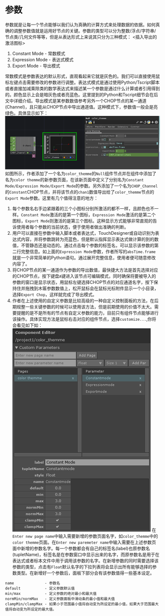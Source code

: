 # 参数

参数就是让每一个节点能够以我们认为真确的计算方式来处理数据的依据。如何真确的调整参数值就是运用好节点的关键。参数的类型可以分为整数/浮点/字符串/节点类/几何文件等等，但是从表达形式上来说其只分为三种模式：
<插入导出的激活图标>

1. Constant Mode - 常数模式
2. Expression Mode - 表达式模式
3. Export Mode - 导出模式

常数模式是参数表达的默认形式，直观看起来它就是灰色的。我们可以直接使用鼠标左键点击需要修改的参数进行调整。表达式模式是通过使用Python/Tscript脚本或者直接加减乘除类的数学表达式来描述某一个参数是通过什么计算或者引用得到的。颜色显示上会是暗灰色或者亮蓝色。这里提到的Python和Tscript细节会在后文中详细介绍。导出模式是某参数数值参考另外一个CHOP节点的某一通道(Channel)，且只能从CHOP节点中导出通道值。这种模式下，参数值一般会是亮绿色。具体显示如下：
![](images/Chapter2/ParColorThemme.png)
如图所示，作者添加了一个名为`color_themme`的`Null`组件节点并在组件中添加了名为`color themme`的新参数页面，在该新页面中定义了分别名为`Constant Mode/Expression Mode/Export Mode`的参数。另外添加了一个名为`CHOP_Channel`的`Constant`CHOP节点，并将该节点的`chan1`数值导出给了`color_themme`节点的`Export Mode`参数。这里有几个值得注意的地方：
1. 每个参数名右手边紧跟着的三个小图标分别所激活的都不一样，且颜色也不一样。`Constant Mode`激活的是第一个图标，`Expression Mode`激活的是第二个图标，`Export Mode`则激活的是第三个图标。这种显示方式能够非常直观的告诉使用者每个参数的当前状态，便于使用者做出准确的判断。
2. 用户可以直接在参数中输入脚本或者表达式，TouchDesigner或自动识别为表达式内容，并将参数跳转为亮蓝色，但是默认指挥显示表达式做计算的到的数值，不管静态还是动态的。通过点击每个参数的标签名，可以显示该参数的第二行完整信息。如上面的`Expression Mode`参数，作者所写的`absTime.frame`就是一个非常简单的Python语句。通过展开完整信息，使用者便可随意修改内容了。
3. 将CHOP节点的某一通道作为参数的导出数值，最快捷大方法是首先选择对应的CHOP节点，按下键盘`A`键进入该节点可编辑模式，同时确保将要被导入的参数的窗口是显示状态，用鼠标左键选择CHOP节点的对应通道名字，按下保持住并拖拽到木匾参数数值上，松开鼠标会在鼠标光标附件显示一个小目录，选择`Export Chop`，这样就完成了导出模式。
4. 作者在上述使用的自定义参数是比较高级的一种自定义控制面板的方法，在后期规整一些关键参数的时候可以使用该方法，但是前期使用的价值不太大。需要提醒的是不是所有的节点有自定义参数的能力，目前只有组件节点能够进行该操作。具体实现方法是鼠标右击对应的组件节点，选择`customize...`,你将会看见如下如：
![](ParCustomize.png)
在`Enter new page name`中输入需要新增的参数页面名字，如`color_themme`中的`color themme`页面。在`Enter new paremeter name`中输入需要在上述参数页面中新增的参数名字。每一个参数都会有自己的标签名(label)也原参数名(tupletName)，标签名是在参数窗口中显示出来的名字，而原参数名是用于在表达式或者标本文件中用于调用该参数的名字。在新增参数的同时需要选择该参数的类型，点击有`Float`默认名字的下拉列表将会显示出所有能够选择的参数类型。在新增好一个参数后，面板下部分会有该参数值得一些基本设定。
```
name              - 参数名
default           - 定义参数默认值
min/max           - 定义参数的绝对最小和最大值
normMin/normMax   - 定义参数面板中滑动条的最小值和最大值
clampMin/clampMax - 如果小于范围最小值将自动变为所设定的最小值，如果大于范围最大值将自动变为所设定的最大值。
```